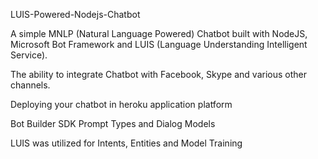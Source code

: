 
LUIS-Powered-Nodejs-Chatbot

A simple MNLP (Natural Language Powered) Chatbot built with NodeJS, Microsoft Bot Framework and LUIS (Language Understanding Intelligent Service).

The ability to integrate Chatbot with Facebook, Skype and various other channels.

Deploying your chatbot in heroku application platform

Bot Builder SDK Prompt Types and Dialog Models

LUIS was utilized for Intents, Entities and Model Training 
